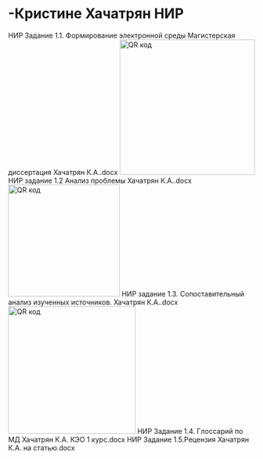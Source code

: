 # -Кристине Хачатрян НИР
НИР Задание 1.1. Формирование электронной среды Магистерская диссертация Хачатрян К.А..docx <a href="http://qrcoder.ru" target="_blank"><img src="http://qrcoder.ru/code/?https%3A%2F%2Fgithub.com%2Fkristinekh1996%2FNIR-.-.%2Fblob%2Fmain%2F%CD%C8%D0%2520%C7%E0%E4%E0%ED%E8%E5%25201.1.%2520%D4%EE%F0%EC%E8%F0%EE%E2%E0%ED%E8%E5%2520%FD%EB%E5%EA%F2%F0%EE%ED%ED%EE%E9%2520%F1%F0%E5%E4%FB%2520%CC%E0%E3%E8%F1%F2%E5%F0%F1%EA%E0%FF%2520%E4%E8%F1%F1%E5%F0%F2%E0%F6%E8%FF%2520%D5%E0%F7%E0%F2%F0%FF%ED%2520%CA.%C0..docx&4&0" width="276" height="276" border="0" title="QR код"></a>
НИР задание 1.2 Анализ проблемы Хачатрян К.А..docx  <a href="http://qrcoder.ru" target="_blank"><img src="http://qrcoder.ru/code/?https%3A%2F%2Fgithub.com%2Fkristinekh1996%2FNIR-.-.%2Fblob%2Fmain%2F%CD%C8%D0%2520%E7%E0%E4%E0%ED%E8%E5%25201.2%2520%C0%ED%E0%EB%E8%E7%2520%EF%F0%EE%E1%EB%E5%EC%FB%2520%D5%E0%F7%E0%F2%F0%FF%ED%2520%CA.%C0..docx&4&0" width="228" height="228" border="0" title="QR код"></a>
НИР задание 1.3. Сопоставительный анализ изученных источников. Хачатрян К.А..docx  <a href="http://qrcoder.ru" target="_blank"><img src="http://qrcoder.ru/code/?https%3A%2F%2Fgithub.com%2Fkristinekh1996%2FNIR-.-.%2Fblob%2Fmain%2F%CD%C8%D0%2520%E7%E0%E4%E0%ED%E8%E5%25201.3.%2520%D1%EE%EF%EE%F1%F2%E0%E2%E8%F2%E5%EB%FC%ED%FB%E9%2520%E0%ED%E0%EB%E8%E7%2520%E8%E7%F3%F7%E5%ED%ED%FB%F5%2520%E8%F1%F2%EE%F7%ED%E8%EA%EE%E2.%2520%D5%E0%F7%E0%F2%F0%FF%ED%2520%CA.%C0..docx&4&0" width="260" height="260" border="0" title="QR код"></a>
НИР Задание 1.4. Глоссарий по МД Хачатрян К.А.  КЭО 1 курс.docx
НИР Задание 1.5.Рецензия Хачатрян К.А. на статью.docx
